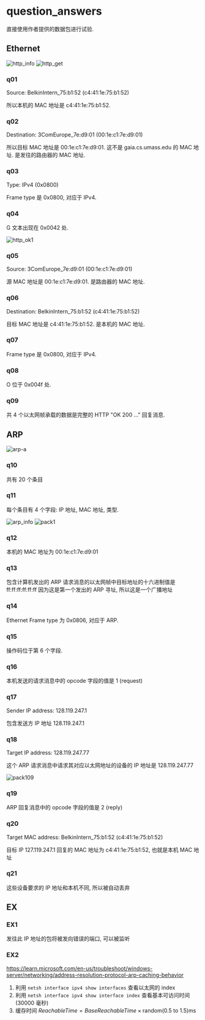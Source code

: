 # question_answers

直接使用作者提供的数据包进行试验.

## Ethernet

![http_info](./images/http_info.png)
![http_get](./images/http_get.png)

### q01

Source: BelkinIntern_75:b1:52 (c4:41:1e:75:b1:52)

所以本机的 MAC 地址是 c4:41:1e:75:b1:52.

### q02

Destination: 3ComEurope_7e:d9:01 (00:1e:c1:7e:d9:01)

所以目标 MAC 地址是 00:1e:c1:7e:d9:01. 这不是 gaia.cs.umass.edu 的 MAC 地址. 是发往的路由器的 MAC 地址.

### q03

Type: IPv4 (0x0800)

Frame type 是 0x0800, 对应于 IPv4.

### q04

G 文本出现在 0x0042 处.

![http_ok1](./images/http_ok1.png)

### q05

Source: 3ComEurope_7e:d9:01 (00:1e:c1:7e:d9:01)

源 MAC 地址是 00:1e:c1:7e:d9:01. 是路由器的 MAC 地址.

### q06

Destination: BelkinIntern_75:b1:52 (c4:41:1e:75:b1:52)

目标 MAC 地址是 c4:41:1e:75:b1:52. 是本机的 MAC 地址.

### q07

Frame type 是 0x0800, 对应于 IPv4.

### q08

O 位于 0x004f 处.

### q09

共 4 个以太网帧承载的数据是完整的 HTTP "OK 200 ..." 回复消息.

## ARP

![arp-a](./images/arp-a.png)

### q10

共有 20 个条目

### q11

每个条目有 4 个字段: IP 地址, MAC 地址, 类型.

![arp_info](./images/arp_info.png)
![pack1](./images/pack1.png)

### q12

本机的 MAC 地址为  00:1e:c1:7e:d9:01

### q13

包含计算机发出的 ARP 请求消息的以太网帧中目标地址的十六进制值是 ff:ff:ff:ff:ff:ff 因为这是第一个发出的 ARP 寻址, 所以这是一个广播地址

### q14

Ethernet Frame type 为 0x0806, 对应于 ARP.

### q15

操作码位于第 6 个字段.

### q16

本机发送的请求消息中的 opcode 字段的值是 1 (request)

### q17

Sender IP address: 128.119.247.1

包含发送方 IP 地址 128.119.247.1

### q18

Target IP address: 128.119.247.77

这个 ARP 请求消息中请求其对应以太网地址的设备的 IP 地址是 128.119.247.77

![pack109](./images/pack109.png)

### q19

ARP 回复消息中的 opcode 字段的值是 2 (reply)

### q20

Target MAC address: BelkinIntern_75:b1:52 (c4:41:1e:75:b1:52)

目标 IP 127.119.247.1 回复的 MAC 地址为 c4:41:1e:75:b1:52, 也就是本机 MAC 地址

### q21

这些设备要求的 IP 地址和本机不同, 所以被自动丢弃

## EX

### EX1

发往此 IP 地址的包将被发向错误的端口, 可以被监听

### EX2

<https://learn.microsoft.com/en-us/troubleshoot/windows-server/networking/address-resolution-protocol-arp-caching-behavior>

1. 利用 `netsh interface ipv4 show interfaces` 查看以太网的 index
2. 利用 `netsh interface ipv4 show interface index` 查看基本可访问时间 (30000 毫秒)
3. 缓存时间 $Reachable Time = BaseReachable Time \times \text{random(0.5 to 1.5)ms}$
